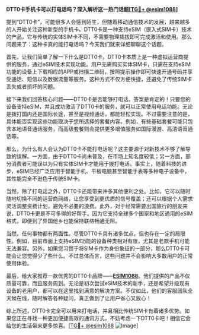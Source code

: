**DTT0卡手机卡可以打电话吗？深入解析这一热门话题[[TG💪+ @esim1088](https://t.me/s/esim1088)]**

提到“DTT0卡”，可能很多人会感到陌生，但随着移动通信技术的发展，越来越多的人开始关注这种新型的手机卡。DTT0卡是一种支持eSIM（嵌入式SIM卡）技术的产品，它与传统的实体SIM卡不同，不需要物理插拔即可完成激活和使用。那么问题来了：这种卡真的能打电话吗？今天我们就来详细聊聊这个话题。

首先，让我们简单了解一下什么是DTT0卡。DTT0卡本质上是一种虚拟运营商提供的服务，通过eSIM技术实现功能。用户无需购买实体SIM卡，只需在支持eSIM功能的设备上下载相应的APP或扫描二维码，按照提示操作即可快速开通号码并享受通话、短信以及数据流量等服务。这种方式不仅方便快捷，还避免了传统SIM卡丢失或者损坏的问题。

接下来我们回答核心问题——DTT0卡是否能够打电话。答案是肯定的！只要您的设备支持eSIM，并且成功激活了DTT0卡的服务，就可以正常使用电话功能。无论是拨打国内还是国际长途，甚至是视频通话，都能轻松实现。不过需要注意的是，具体能否实现这些功能取决于您所选择的套餐内容。例如，有些基础套餐可能只包含本地语音通话服务，而高级套餐则会提供更多增值服务如国际漫游、高清语音通话等。

那么，为什么有人会认为DTT0卡不能打电话呢？这主要源于对新技术不够了解导致的误解。一方面，由于DTT0卡尚未普及，在市场上知名度较低；另一方面，部分消费者可能误以为只有实体SIM卡才能用于拨打电话。事实上，随着科技的进步，eSIM已经广泛应用于智能手机、平板电脑甚至智能手表等多种电子设备中，其性能完全不逊色于传统SIM卡。

当然，除了打电话之外，DTT0卡还能带来许多其他便利之处。比如，它可以随时随地切换不同的运营商网络，让您享受到更优质的信号覆盖；还可以根据个人需求灵活调整资费计划，避免不必要的浪费。此外，对于经常需要出国旅行的朋友来说，DTT0卡更是不可多得的好帮手。因为它支持全球多个国家和地区通用的eSIM格式，即便到了异国他乡也能保持联络畅通无阻。

当然，任何事物都有两面性。尽管DTT0卡具有诸多优点，但也存在一定的局限性。例如，目前市面上支持eSIM功能的设备种类相对有限，尤其是老款手机可能无法兼容。另外，如果您习惯于将SIM卡作为身份象征的一部分，那么DTT0卡可能会让您觉得少了些什么。不过总体而言，这些问题并不会影响大多数用户的正常使用体验。

最后，给大家推荐一款优秀的DTT0卡品牌——**[ESIM1088](https://t.me/s/esim1088)**。他们提供的产品不仅质量可靠，而且服务周到。无论是初次尝试eSIM技术的新手，还是希望升级现有设备的老用户，都可以在这里找到满意的解决方案。不仅如此，他们的客服团队全天候在线，随时解答各种疑问，真正做到了让用户省心又放心！

综上所述，DTT0卡完全可以用来打电话，并且相比传统SIM卡有着诸多优势。如果您正在寻找一种更加便捷高效的通讯方式，不妨考虑一下DTT0卡吧！相信它会给您的生活带来更多惊喜。[[TG💪+ @esim1088](https://t.me/s/esim1088) ![Image](https://i.postimg.cc/4NQfJmqS/Snipaste-2025-05-13-00-14-12.png)]